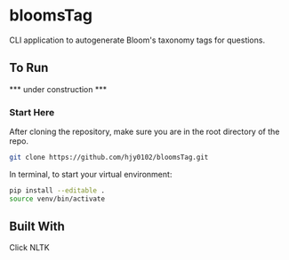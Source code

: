 # bloomsTag
CLI application to autogenerate Bloom's taxonomy tags for questions.

## To Run
*** under construction *** 
### Start Here
After cloning the repository, make sure you are in the root directory of the repo. 
```bash
git clone https://github.com/hjy0102/bloomsTag.git
```
In terminal, to start your virtual environment:
```bash
pip install --editable .
source venv/bin/activate 
```

## Built With
Click
NLTK
